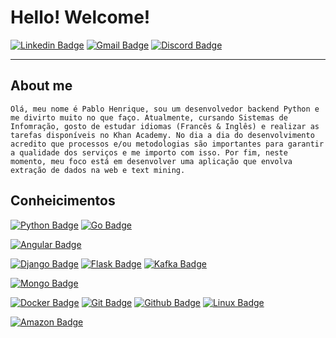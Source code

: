 # Hello! Welcome!
[![Linkedin Badge](https://img.shields.io/badge/-LinkedIn-blue?style=flat-square&logo=Linkedin&logoColor=white&link=https://www.linkedin.com/in/pablohenriques/)](https://www.linkedin.com/in/pablohenriques/)
[![Gmail Badge](https://img.shields.io/badge/Gmail-D14836?style=flat-square&logo=gmail&logoColor=white&link=ph.info.cont@rede.ulbra.br)](mailto:ph.info.cont@rede.ulbra.br)
[![Discord Badge](https://img.shields.io/badge/Discord-7289DA?style=flat-square&logo=discord&logoColor=white&link=pablohenriques#3303)](pablohenriques#3303)


----
## About me
```
Olá, meu nome é Pablo Henrique, sou um desenvolvedor backend Python e me divirto muito no que faço. Atualmente, cursando Sistemas de Infomração, gosto de estudar idiomas (Francês & Inglês) e realizar as tarefas disponíveis no Khan Academy. No dia a dia do desenvolvimento acredito que processos e/ou metodologias são importantes para garantir a qualidade dos serviços e me importo com isso. Por fim, neste momento, meu foco está em desenvolver uma aplicação que envolva extração de dados na web e text mining.
```

## Conheicimentos

[![Python Badge](https://img.shields.io/badge/Python-3776AB?style=flat-square&logo=python&logoColor=white&link=https://github.com/pablohenriques)](https://github.com/pablohenriques)
[![Go Badge](https://img.shields.io/badge/Go-00ADD8?style=flat-square&logo=go&logoColor=white&link=https://github.com/pablohenriques)](https://github.com/pablohenriques)

[![Angular Badge](https://img.shields.io/badge/Angular-DD0031?style=flat-square&logo=angular&logoColor=white&link=https://github.com/pablohenriques)](https://github.com/pablohenriques)

[![Django Badge](https://img.shields.io/badge/Django-092E20?style=flat-square&logo=django&logoColor=white&link=https://github.com/pablohenriques)](https://github.com/pablohenriques)
[![Flask Badge](https://img.shields.io/badge/Flask-000000?style=flat-square&logo=flask&logoColor=white&link=https://github.com/pablohenriques)](https://github.com/pablohenriques)
[![Kafka Badge](https://img.shields.io/badge/Apache_Kafka-231F20?style=flat-sqaure&logo=apache-kafka&logoColor=white&link=https://github.com/pablohenriques)](https://github.com/pablohenriques)

[![Mongo Badge](https://img.shields.io/badge/MongoDB-4EA94B?style=flat-square&logo=mongodb&logoColor=white&link=https://github.com/pablohenriques)](https://github.com/pablohenriques)

[![Docker Badge](https://img.shields.io/badge/Docker-2CA5E0?style=flat-square&logo=docker&logoColor=white&link=https://github.com/pablohenriques)](https://github.com/pablohenriques)
[![Git Badge](https://img.shields.io/badge/Git-F05032?style=flat-sqaure&logo=git&logoColor=white&link=https://github.com/pablohenriques)](https://github.com/pablohenriques)
[![Github Badge](https://img.shields.io/badge/GitHub-100000?style=flat-square&logo=github&logoColor=white&link=https://github.com/pablohenriques)](https://github.com/pablohenriques)
[![Linux Badge](https://img.shields.io/badge/Linux-FCC624?style=flat-square&logo=linux&logoColor=black&link=https://github.com/pablohenriques)](https://github.com/pablohenriques)

[![Amazon Badge](https://img.shields.io/badge/Amazon_AWS-232F3E?style=flat-sqaure&logo=amazon-aws&logoColor=white&link=https://github.com/pablohenriques)](https://github.com/pablohenriques)
